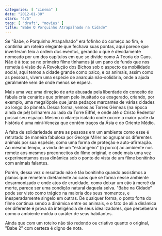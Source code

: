```yaml
---
categories: [ "cinema" ]
date: "2012-01-30"
stars: "4/5"
tags: [ "draft", "movies" ]
title: "Babe O Porquinho Atrapalhado na Cidade"
---
```

Se "Babe, o Porquinho Atrapalhado" era fofinho do começo ao fim, e
continha um roteiro elegante que fechava suas pontas, aqui parece que
inverteram feio a ordem dos eventos, gerando o que é devidamente nomeado
por um dos capítulos em que se divide como A Teoria do Caos. Não
é à toa: se no primeiro filme tínhamos já um pano de fundo que
nos remetia à visão de A Revolução dos Bichos sob o aspecto da
mobilidade social, aqui temos a cidade grande como palco, e os animais,
assim como as pessoas, vivem uma espécie de anarquia não-solidária,
onde a ajuda geralmente vem de onde menos se espera.

Mais uma vez uma direção de arte abusada pela liberdade do conceito de
fábula cria cenários que primam pelo inusitado ou exagerado, criando,
por exemplo, uma megalópole que junta pedaços marcantes de várias
cidades ao longo do planeta. Dessa forma, vemos as Torres Gêmeas (na
época ainda de pé) brilharem ao lado da Torre Eiffel, e onde até o
Cristo Redentor possui seu espaço. Mesmo o vilarejo isolado onde ocorre
a maior parte da história é uma mini-Veneza que contém traços da
Ásia e do Oriente Médio.

A falta de solidariedade entre as pessoas em um ambiente como esse
é retratado de maneira fabulosa por George Miller ao agrupar os
diferentes animais por sua espécie, como uma forma de proteção e
auto-afirmação. Ao mesmo tempo, a vinda de um "estrangeiro" (o porco)
ao ambiente nos remete aos mesmos preconceitos do filme original, e onde
mais uma vez experimentamos essa dinâmica sob o ponto de vista de um
filme bonitinho com animais falantes.

Porém, dessa vez o resultado não é tão bonitinho quando assistimos
a planos que remetem diretamente ao caos que se forma nesse ambiente
desarmonizado e onde atos de crueldade, como deixar um cão à mercê
da morte, parece ser uma condição natural daquela selva. "Babe na
Cidade" pode ser visto como trágico na maioria dos seus momentos,
e inesperadamente singelo em outras. De qualquer forma, o ponto forte
do filme continua sendo a dinâmica entre os animais, e o fato de ali a
dinâmica ser diferente é prova da inteligência de seus idealizadores,
que perceberam como o ambiente molda o caráter de seus habitantes.

Ainda que com um roteiro não tão redondo ou criativo quanto o original,
"Babe 2" com certeza é digno de nota.

